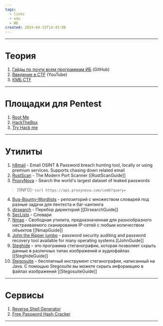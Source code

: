 ```yaml
---
tags:
  - links
  - edu
  - ИБ
created: 2024-04-15T14:43:00
---
```

---
# Теория
1. [Гайды по почти всем программам ИБ](https://github.com/Snifer/security-cheatsheets) (GitHub)
2. [Введение в CTF](https://www.youtube.com/playlist?list=PLBEaLodiQrUZH1AnN2RBqS789cpUlSu4f) (YouTube)
3. [КМБ CTF](https://kmb.cybber.ru/)


---
# Площадки для Pentest

1. [Root Me](https://www.root-me.org/?lang=ru)
2. [HackTheBox](https://www.hackthebox.com/)
3. [Try Hack me](https://tryhackme.com/)

---
# Утилиты

1. [h8mail](https://github.com/khast3x/h8mail) - Email OSINT & Password breach hunting tool, locally or using premium services. Supports chasing down related email
2. [RustScan](https://github.com/RustScan/RustScan) - The Modern Port Scanner [[RustScanGuide]]
3. [ProxyNova](https://www.proxynova.com/tools/comb/) - Search the world's largest dataset of leaked passwords
> [!INFO]-
>  `curl https://api.proxynova.com/comb?query=`


4. [Bug-Bounty-Wordlists](https://github.com/YaS5in3/Bug-Bounty-Wordlists) - репозиторий с множеством словарей под разные задачи для пентеста и баг-хантинга
5. [dirsearch](https://github.com/maurosoria/dirsearch) - Перебор директорий [[DirsearchGuide]]
6. [SecLists](https://github.com/danielmiessler/SecLists) - Словари
7. [Nmap](https://nmap.org/download.html) - Cвободная утилита, предназначенная для разнообразного настраиваемого сканирования IP-сетей с любым количеством объектов [[NmapGuide]]
8. [John the Ripper jumbo](https://www.kali.org/tools/john/) - password security auditing and password recovery tool available for many operating systems [[JohnGuide]]
9. [Steghide](https://steghide.sourceforge.net/) – это программа стеганографии, которая позволяет скрыть данные в различных типах изображений и аудиофайлах [[SteghideGuide]]
10. [Stegosuite](https://github.com/osde8info/stegosuite) – бесплатный инструмент стеганографии, написанный на Java. С помощью Stegosuite вы можете скрыть информацию в файлах изображений [[StegosuiteGuide]]
---
# Сервисы

1. [Reverse Shell Generator](https://www.revshells.com/)
2. [Free Password Hash Cracker](https://crackstation.net/)

---